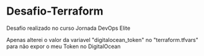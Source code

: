 # Desafio-Terraform
Desafio realizado no curso Jornada DevOps Elite 


Apenas alterei o valor da variavel  "digitalocean_token" no "terraform.tfvars" para não expor o meu Token no DigitalOcean
